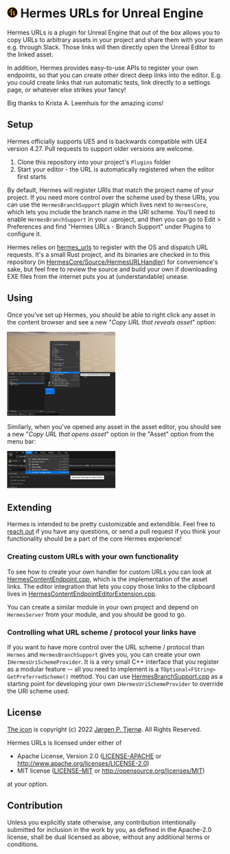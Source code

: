 # <img src="assets/hermes_icon.png?raw=true" width="24"> Hermes URLs for Unreal Engine

Hermes URLs is a plugin for Unreal Engine that out of the box allows you to copy URLs to arbitrary assets in your project and share them with your team e.g. through Slack. Those links will then directly open the Unreal Editor to the linked asset.

In addition, Hermes provides easy-to-use APIs to register your own endpoints, so that you can create other direct deep links into the editor. E.g. you could create links that run automatic tests, link directly to a settings page, or whatever else strikes your fancy!

Big thanks to Krista A. Leemhuis for the amazing icons!


## Setup

Hermes officially supports UE5 and is backwards compatible with UE4 version 4.27. Pull requests to support older versions are welcome.

1. Clone this repository into your project's `Plugins` folder
1. Start your editor - the URL is automatically registered when the editor first starts

By default, Hermes will register URIs that match the project name of your project. If you need more control over the scheme used by these URIs, you can use the `HermesBranchSupport` plugin which lives next to `HermesCore`, which lets you include the branch name in the URI scheme. You'll need to enable `HermesBranchSupport` in your .uproject, and then you can go to Edit > Preferences and find "Hermes URLs - Branch Support" under Plugins to configure it.

Hermes relies on [hermes_urls][hermes_urls] to register with the OS and dispatch URL requests. It's a small Rust project, and its binaries are checked in to this repository (in [HermesCore/Source/HermesURLHandler][hermesurlhandler]) for convenience's sake, but feel free to review the source and build your own if downloading EXE files from the internet puts you at (understandable) unease.


## Using

Once you've set up Hermes, you should be able to right click any asset in the content browser and see a new "*Copy URL that reveals asset*" option:

[<img src="README_contentbrowser.png?raw=true" width=50%>](README_contentbrowser.png?raw=true)

Similarly, when you've opened any asset in the asset editor, you should see a new "*Copy URL that opens asset*" option in the "Asset" option from the menu bar:

[<img src="README_asseteditor.png?raw=true" width=50%>](README_asseteditor.png?raw=true)


## Extending

Hermes is intended to be pretty customizable and extendible. Feel free to [reach out][email] if you have any questions, or send a pull request if you think your functionality should be a part of the core Hermes experience!

### Creating custom URLs with your own functionality

To see how to create your own handler for custom URLs you can look at [HermesContentEndpoint.cpp][hermescontentendpoint-cpp], which is the implementation of the asset links. The editor integration that lets you copy those links to the clipboard lives in [HermesContentEndpointEditorExtension.cpp][hermescontentendpointeditorextension-cpp].

You can create a similar module in your own project and depend on `HermesServer` from your module, and you should be good to go.

### Controlling what URL scheme / protocol your links have

If you want to have more control over the URL scheme / protocol than `Hermes` and `HermesBranchSupport` gives you, you can create your own `IHermesUriSchemeProvider`. It is a very small C++ interface that you register as a modular feature -- all you need to implement is a `TOptional<FString> GetPreferredScheme()` method. You can use [HermesBranchSupport.cpp][hermesbranchsupport-cpp] as a starting point for developing your own `IHermesUriSchemeProvider` to override the URI scheme used.


## License

[The icon](assets/hermes_icon.png) is copyright (c) 2022 [Jørgen P. Tjernø][email]. All Rights Reserved.

Hermes URLs is licensed under either of

 * Apache License, Version 2.0
   ([LICENSE-APACHE](LICENSE-APACHE) or http://www.apache.org/licenses/LICENSE-2.0)
 * MIT license
   ([LICENSE-MIT](LICENSE-MIT) or http://opensource.org/licenses/MIT)

at your option.


## Contribution

Unless you explicitly state otherwise, any contribution intentionally submitted
for inclusion in the work by you, as defined in the Apache-2.0 license, shall be
dual licensed as above, without any additional terms or conditions.

[hermes_urls]: https://github.com/jorgenpt/hermes_urls
[hermesurlhandler]: HermesCore/Source/HermesURLHandler
[hermescontentendpoint-cpp]: HermesCore/Source/HermesContentEndpoint/Private/HermesContentEndpoint.cpp
[hermescontentendpointeditorextension-cpp]: HermesCore/Source/HermesContentEndpoint/Private/HermesContentEndpointEditorExtension.cpp
[hermesbranchsupport-cpp]: HermesBranchSupport/Source/HermesBranchSupport/Private/HermesBranchSupport.cpp
[email]: mailto:jorgen@tjer.no
